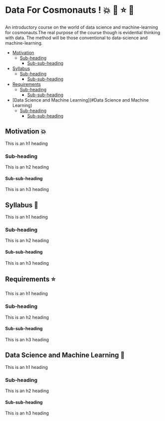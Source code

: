 # Data For Cosmonauts ! :boom: :star2: :star: :dizzy:

An introductory course on the world of data science and machine-learning for cosmonauts.The real purpose of the course though is evidential thinking with data. The method will be those conventional to data-science and machine-learning. 

- [Motivation](#Motivation)
  * [Sub-heading](#sub-heading)
    + [Sub-sub-heading](#sub-sub-heading)
- [Syllabus](#Syllabus)
  * [Sub-heading](#sub-heading-1)
    + [Sub-sub-heading](#sub-sub-heading-1)
- [Requirements](#Requirements)
  * [Sub-heading](#sub-heading-2)
    + [Sub-sub-heading](#sub-sub-heading-2)
- [Data Science and Machine Learning](#Data Science and Machine Learning)
  * [Sub-heading](#sub-heading-2)
    + [Sub-sub-heading](#sub-sub-heading-2)
    

## Motivation :boom: 

This is an h1 heading

### Sub-heading

This is an h2 heading

#### Sub-sub-heading

This is an h3 heading

## Syllabus :star2:

This is an h1 heading

### Sub-heading

This is an h2 heading

#### Sub-sub-heading

This is an h3 heading

## Requirements :star:

This is an h1 heading

### Sub-heading

This is an h2 heading

#### Sub-sub-heading

This is an h3 heading

## Data Science and Machine Learning :dizzy:

This is an h1 heading

### Sub-heading

This is an h2 heading

#### Sub-sub-heading

This is an h3 heading



